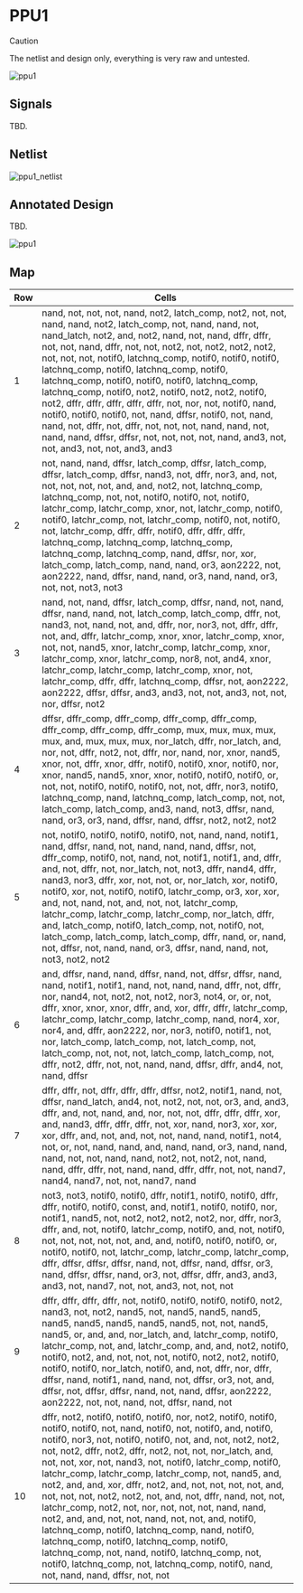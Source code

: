 # PPU1

> [!CAUTION]
> The netlist and design only, everything is very raw and untested.

![ppu1](/imgstore/soc/ppu1.jpg)

## Signals

TBD.

## Netlist

![ppu1_netlist](/imgstore/soc/ppu1_netlist.png)

## Annotated Design

TBD.

![ppu1](/HDL/soc/design/ppu1.png)

## Map

|Row|Cells|
|---|---|
|1|nand, not, not, not, nand, not2, latch_comp, not2, not, not, nand, nand, not2, latch_comp, not, nand, nand, not, nand_latch, not2, and, not2, nand, not, nand, dffr, dffr, not, not, nand, dffr, not, not, not2, not, not2, not2, not2, not, not, not, notif0, latchnq_comp, notif0, notif0, notif0, latchnq_comp, notif0, latchnq_comp, notif0, latchnq_comp, notif0, notif0, notif0, latchnq_comp, latchnq_comp, notif0, not2, notif0, not2, not2, notif0, not2, dffr, dffr, dffr, dffr, dffr, not, nor, not, notif0, nand, notif0, notif0, notif0, not, nand, dffsr, notif0, not, nand, nand, not, dffr, not, dffr, not, not, not, nand, nand, not, nand, nand, dffsr, dffsr, not, not, not, not, nand, and3, not, not, and3, not, not, and3, and3|
|2|not, nand, nand, dffsr, latch_comp, dffsr, latch_comp, dffsr, latch_comp, dffsr, nand3, not, dffr, nor3, and, not, not, not, not, not, and, and, not2, not, latchnq_comp, latchnq_comp, not, not, notif0, notif0, not, notif0, latchr_comp, latchr_comp, xnor, not, latchr_comp, notif0, notif0, latchr_comp, not, latchr_comp, notif0, not, notif0, not, latchr_comp, dffr, dffr, notif0, dffr, dffr, dffr, latchnq_comp, latchnq_comp, latchnq_comp, latchnq_comp, latchnq_comp, nand, dffsr, nor, xor, latch_comp, latch_comp, nand, nand, or3, aon2222, not, aon2222, nand, dffsr, nand, nand, or3, nand, nand, or3, not, not, not3, not3|
|3|nand, not, nand, dffsr, latch_comp, dffsr, nand, not, nand, dffsr, nand, nand, not, latch_comp, latch_comp, dffr, not, nand3, not, nand, not, and, dffr, nor, nor3, not, dffr, dffr, not, and, dffr, latchr_comp, xnor, xnor, latchr_comp, xnor, not, not, nand5, xnor, latchr_comp, latchr_comp, xnor, latchr_comp, xnor, latchr_comp, nor8, not, and4, xnor, latchr_comp, latchr_comp, latchr_comp, xnor, not, latchr_comp, dffr, dffr, latchnq_comp, dffsr, not, aon2222, aon2222, dffsr, dffsr, and3, and3, not, not, and3, not, not, nor, dffsr, not2|
|4|dffsr, dffr_comp, dffr_comp, dffr_comp, dffr_comp, dffr_comp, dffr_comp, dffr_comp, mux, mux, mux, mux, mux, and, mux, mux, mux, nor_latch, dffr, nor_latch, and, nor, not, dffr, not2, not, dffr, nor, nand, nor, xnor, nand5, xnor, not, dffr, xnor, dffr, notif0, notif0, xnor, notif0, nor, xnor, nand5, nand5, xnor, xnor, notif0, notif0, notif0, or, not, not, notif0, notif0, notif0, not, not, dffr, nor3, notif0, latchnq_comp, nand, latchnq_comp, latch_comp, not, not, latch_comp, latch_comp, and3, nand, not3, dffsr, nand, nand, or3, or3, nand, dffsr, nand, dffsr, not2, not2, not2|
|5|not, notif0, notif0, notif0, notif0, not, nand, nand, notif1, nand, dffsr, nand, not, nand, nand, nand, dffsr, not, dffr_comp, notif0, not, nand, not, notif1, notif1, and, dffr, and, not, dffr, not, nor_latch, not, not3, dffr, nand4, dffr, nand3, nor3, dffr, xor, not, not, or, nor_latch, xor, notif0, notif0, xor, not, notif0, notif0, latchr_comp, or3, xor, xor, and, not, nand, not, and, not, not, latchr_comp, latchr_comp, latchr_comp, latchr_comp, nor_latch, dffr, and, latch_comp, notif0, latch_comp, not, notif0, not, latch_comp, latch_comp, latch_comp, dffr, nand, or, nand, not, dffsr, not, nand, nand, or3, dffsr, nand, nand, not, not3, not2, not2|
|6|and, dffsr, nand, nand, dffsr, nand, not, dffsr, dffsr, nand, nand, notif1, notif1, nand, not, nand, nand, dffr, not, dffr, nor, nand4, not, not2, not, not2, nor3, not4, or, or, not, dffr, xnor, xnor, xnor, dffr, and, xor, dffr, dffr, latchr_comp, latchr_comp, latchr_comp, latchr_comp, nand, nor4, xor, nor4, and, dffr, aon2222, nor, nor3, notif0, notif1, not, nor, latch_comp, latch_comp, not, latch_comp, not, latch_comp, not, not, not, latch_comp, latch_comp, not, dffr, not2, dffr, not, not, nand, nand, dffsr, dffr, and4, not, nand, dffsr|
|7|dffr, dffr, not, dffr, dffr, dffr, dffsr, not2, notif1, nand, not, dffsr, nand_latch, and4, not, not2, not, not, or3, and, and3, dffr, and, not, nand, and, nor, not, not, dffr, dffr, dffr, xor, and, nand3, dffr, dffr, dffr, not, xor, nand, nor3, xor, xor, xor, dffr, and, not, and, not, not, nand, nand, notif1, not4, not, or, not, nand, nand, and, nand, nand, or3, nand, nand, nand, not, not, nand, nand, not2, not, not2, not, nand, nand, dffr, dffr, not, nand, nand, dffr, dffr, not, not, nand7, nand4, nand7, not, not, nand7, nand|
|8|not3, not3, notif0, notif0, dffr, notif1, notif0, notif0, dffr, dffr, notif0, notif0, const, and, notif1, notif0, notif0, nor, notif1, nand5, not, not2, not2, not2, not2, nor, dffr, nor3, dffr, and, not, notif0, latchr_comp, notif0, and, not, notif0, not, not, not, not, not, and, and, notif0, notif0, notif0, or, notif0, notif0, not, latchr_comp, latchr_comp, latchr_comp, dffr, dffsr, dffsr, dffsr, nand, not, dffsr, nand, dffsr, or3, nand, dffsr, dffsr, nand, or3, not, dffsr, dffr, and3, and3, and3, not, nand7, not, not, and3, not, not, not|
|9|dffr, dffr, dffr, dffr, not, notif0, notif0, notif0, notif0, not2, nand3, not, not2, nand5, not, nand5, nand5, nand5, nand5, nand5, nand5, nand5, nand5, not, not, nand5, nand5, or, and, and, nor_latch, and, latchr_comp, notif0, latchr_comp, not, and, latchr_comp, and, and, not2, notif0, notif0, not2, and, not, not, not, notif0, not2, not2, notif0, notif0, notif0, nor_latch, notif0, and, not, dffr, nor, dffr, dffsr, nand, notif1, nand, nand, not, dffsr, or3, not, and, dffsr, not, dffsr, dffsr, nand, not, nand, dffsr, aon2222, aon2222, not, not, nand, not, dffsr, nand, not|
|10|dffr, not2, notif0, notif0, notif0, nor, not2, notif0, notif0, notif0, notif0, not, nand, notif0, not, notif0, and, notif0, notif0, nor3, not, notif0, notif0, not, and, not, not2, not2, not, not2, dffr, not2, dffr, not2, not, not, nor_latch, and, not, not, xor, not, nand3, not, notif0, latchr_comp, notif0, latchr_comp, latchr_comp, latchr_comp, not, nand5, and, not2, and, and, xor, dffr, not2, and, not, not, not, not, and, not, not, not, not2, not2, not, and, not, dffr, nand, not, not, latchr_comp, not2, not, nor, not, not, not, nand, nand, not2, and, and, not, not, nand, not, not, and, notif0, latchnq_comp, notif0, latchnq_comp, nand, notif0, latchnq_comp, notif0, latchnq_comp, notif0, latchnq_comp, not, nand, notif0, latchnq_comp, not, notif0, latchnq_comp, not, latchnq_comp, notif0, nand, not, nand, nand, dffsr, not, not|